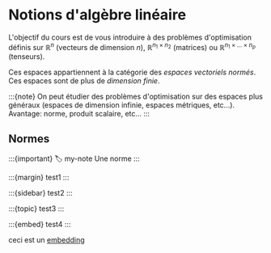 # Notions d'algèbre linéaire

L'objectif du cours est de vous introduire à des problèmes d'optimisation définis sur $\mathbb{R}^n$ (vecteurs de dimension $n$), $\mathbb{R}^{n_1\times n_2}$ (matrices) ou $\mathbb{R}^{n_1\times\ldots\times n_p}$ (tenseurs).

Ces espaces appartiennent à la catégorie des *espaces vectoriels normés*. Ces espaces sont de plus de *dimension finie*.

:::{note}
On peut étudier des problèmes d'optimisation sur des espaces plus généraux (espaces de dimension infinie, espaces métriques, etc...).  Avantage: norme, produit scalaire, etc...
:::

## Normes

:::{important}
:label: my-note
Une norme
:::

:::{margin}
test1
:::

:::{sidebar}
test2
:::

:::{topic}
test3
:::


:::{embed}
test4
:::


ceci est un [embedding](#my-note)


